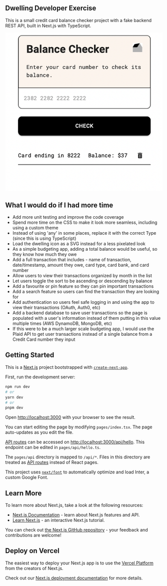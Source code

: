 ## Dwelling Developer Exercise

This is a small credit card balance checker project with a fake backend REST API, built in Next.js with TypeScript.

![Balance Checker App](/public/balance-checker-app.png "Balance Checker App")

## What I would do if I had more time

- Add more unit testing and improve the code coverage
- Spend more time on the CSS to make it look more seamless, including using a custom theme
- Instead of using 'any' in some places, replace it with the correct Type (since this is using TypeScript)
- Load the dwelling icon as a SVG instead for a less pixelated look
- As a simple budgeting app, adding a total balance would be useful, so they know how much they owe
- Add a full transaction that includes - name of transaction, date/timestamp, amount they owe, card type, card bank, and card number
- Allow users to view their transactions organized by month in the list
- Let users toggle the sort to be ascending or descending by balance
- Add a favourite or pin feature so they can pin important transactions
- Add a search feature so users can find the transaction they are looking for
- Add authentication so users feel safe logging in and using the app to view their transactions (OAuth, Auth0, etc)
- Add a backend database to save user transactions so the page is populated with a user's information instead of them putting in this value multiple times (AWS DynamoDB, MongoDB, etc)
- If this were to be a much larger scale budgeting app, I would use the Plaid API to get user transactions instead of a single balance from a Credit Card number they input

## Getting Started

This is a [Next.js](https://nextjs.org/) project bootstrapped with [`create-next-app`](https://github.com/vercel/next.js/tree/canary/packages/create-next-app).

First, run the development server:

```bash
npm run dev
# or
yarn dev
# or
pnpm dev
```

Open [http://localhost:3000](http://localhost:3000) with your browser to see the result.

You can start editing the page by modifying `pages/index.tsx`. The page auto-updates as you edit the file.

[API routes](https://nextjs.org/docs/api-routes/introduction) can be accessed on [http://localhost:3000/api/hello](http://localhost:3000/api/hello). This endpoint can be edited in `pages/api/hello.ts`.

The `pages/api` directory is mapped to `/api/*`. Files in this directory are treated as [API routes](https://nextjs.org/docs/api-routes/introduction) instead of React pages.

This project uses [`next/font`](https://nextjs.org/docs/basic-features/font-optimization) to automatically optimize and load Inter, a custom Google Font.

## Learn More

To learn more about Next.js, take a look at the following resources:

- [Next.js Documentation](https://nextjs.org/docs) - learn about Next.js features and API.
- [Learn Next.js](https://nextjs.org/learn) - an interactive Next.js tutorial.

You can check out [the Next.js GitHub repository](https://github.com/vercel/next.js/) - your feedback and contributions are welcome!

## Deploy on Vercel

The easiest way to deploy your Next.js app is to use the [Vercel Platform](https://vercel.com/new?utm_medium=default-template&filter=next.js&utm_source=create-next-app&utm_campaign=create-next-app-readme) from the creators of Next.js.

Check out our [Next.js deployment documentation](https://nextjs.org/docs/deployment) for more details.
